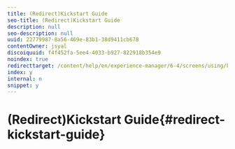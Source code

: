 ```yaml
---
title: (Redirect)Kickstart Guide
seo-title: (Redirect)Kickstart Guide
description: null
seo-description: null
uuid: 22779987-8a56-469e-83b1-38d9411cb678
contentOwner: jsyal
discoiquuid: f4f452fa-5ee4-4033-b927-822918b354e9
noindex: true
redirecttarget: /content/help/en/experience-manager/6-4/screens/using/kickstart-for-aem-screens
index: y
internal: n
snippet: y
---
```


# (Redirect)Kickstart Guide{#redirect-kickstart-guide}

